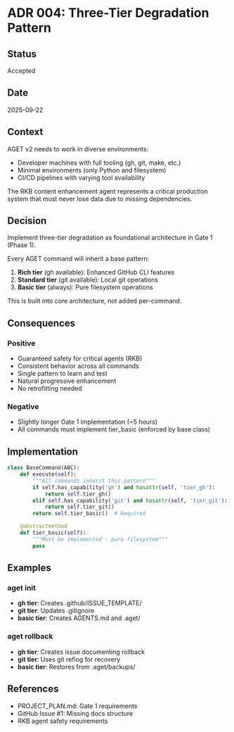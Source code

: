 # ADR 004: Three-Tier Degradation Pattern

## Status
Accepted

## Date
2025-09-22

## Context
AGET v2 needs to work in diverse environments:
- Developer machines with full tooling (gh, git, make, etc.)
- Minimal environments (only Python and filesystem)
- CI/CD pipelines with varying tool availability

The RKB content enhancement agent represents a critical production system that must never lose data due to missing dependencies.

## Decision
Implement three-tier degradation as foundational architecture in Gate 1 (Phase 1).

Every AGET command will inherit a base pattern:
1. **Rich tier** (gh available): Enhanced GitHub CLI features
2. **Standard tier** (git available): Local git operations
3. **Basic tier** (always): Pure filesystem operations

This is built into core architecture, not added per-command.

## Consequences

### Positive
- Guaranteed safety for critical agents (RKB)
- Consistent behavior across all commands
- Single pattern to learn and test
- Natural progressive enhancement
- No retrofitting needed

### Negative
- Slightly longer Gate 1 implementation (~5 hours)
- All commands must implement tier_basic (enforced by base class)

## Implementation
```python
class BaseCommand(ABC):
    def execute(self):
        """All commands inherit this pattern"""
        if self.has_capability('gh') and hasattr(self, 'tier_gh'):
            return self.tier_gh()
        elif self.has_capability('git') and hasattr(self, 'tier_git'):
            return self.tier_git()
        return self.tier_basic()  # Required

    @abstractmethod
    def tier_basic(self):
        """Must be implemented - pure filesystem"""
        pass
```

## Examples

### aget init
- **gh tier**: Creates .github/ISSUE_TEMPLATE/
- **git tier**: Updates .gitignore
- **basic tier**: Creates AGENTS.md and .aget/

### aget rollback
- **gh tier**: Creates issue documenting rollback
- **git tier**: Uses git reflog for recovery
- **basic tier**: Restores from .aget/backups/

## References
- PROJECT_PLAN.md: Gate 1 requirements
- GitHub Issue #1: Missing docs structure
- RKB agent safety requirements